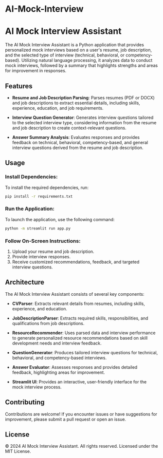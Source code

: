 # AI-Mock-Interview

# AI Mock Interview Assistant

The AI Mock Interview Assistant is a Python application that provides personalized mock interviews based on a user's resume, job description, and the selected type of interview (technical, behavioral, or competency-based). Utilizing natural language processing, it analyzes data to conduct mock interviews, followed by a summary that highlights strengths and areas for improvement in responses.

## Features

- **Resume and Job Description Parsing**: Parses resumes (PDF or DOCX) and job descriptions to extract essential details, including skills, experience, education, and job requirements.
  
- **Interview Question Generator**: Generates interview questions tailored to the selected interview type, considering information from the resume and job description to create context-relevant questions.
  
- **Answer Summary Analysis**: Evaluates responses and provides feedback on technical, behavioral, competency-based, and general interview questions derived from the resume and job description.

## Usage

### Install Dependencies:
To install the required dependencies, run:

```bash
pip install -r requirements.txt
```

### Run the Application:
To launch the application, use the following command:

```bash
python -m streamlit run app.py
```

### Follow On-Screen Instructions:
1. Upload your resume and job description.
2. Provide interview responses.
3. Receive customized recommendations, feedback, and targeted interview questions.

## Architecture

The AI Mock Interview Assistant consists of several key components:

- **CVParser**: Extracts relevant details from resumes, including skills, experience, and education.
  
- **JobDescriptionParser**: Extracts required skills, responsibilities, and qualifications from job descriptions.
  
- **ResourceRecommender**: Uses parsed data and interview performance to generate personalized resource recommendations based on skill development needs and interview feedback.
  
- **QuestionGenerator**: Produces tailored interview questions for technical, behavioral, and competency-based interviews.
  
- **Answer Evaluator**: Assesses responses and provides detailed feedback, highlighting areas for improvement.
  
- **Streamlit UI**: Provides an interactive, user-friendly interface for the mock interview process.

## Contributing

Contributions are welcome! If you encounter issues or have suggestions for improvement, please submit a pull request or open an issue.

## License

© 2024 AI Mock Interview Assistant. All rights reserved. Licensed under the MIT License.
